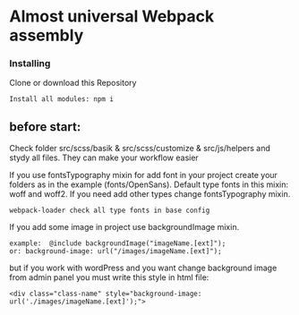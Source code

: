 # Almost universal Webpack assembly

### Installing
Clone or download this Repository

```
Install all modules: npm i
```

## before start:
Check folder src/scss/basik & src/scss/customize & src/js/helpers and stydy all files. They can make your workflow easier

If you use fontsTypography mixin for add font in your project create your folders as in the example (fonts/OpenSans).
Default type fonts in this mixin: woff and woff2. If you need add other types change fontsTypography mixin.

```
webpack-loader check all type fonts in base config
```

If you add some image in project use backgroundImage mixin.
```
example:  @include backgroundImage("imageName.[ext]");
or: background-image: url("/images/imageName.[ext]");
```
but if you work with wordPress and you want change background image from admin panel you must write this style in html file:
```
<div class="class-name" style="background-image: url('./images/imageName.[ext]');"> 
```